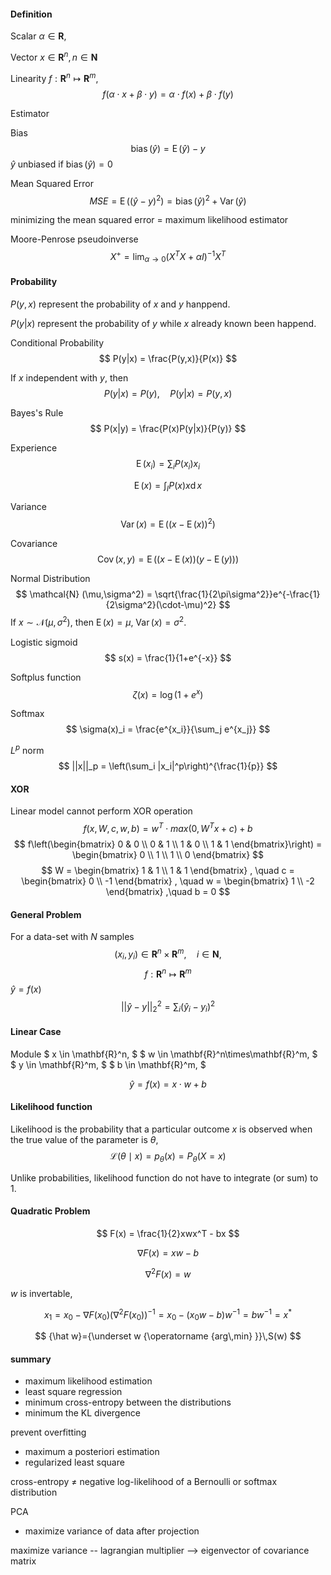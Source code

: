 #### Definition

Scalar $\alpha \in \mathbf{R}$,

Vector $x \in \mathbf{R}^n,n\in\mathbf{N}$

Linearity $f: \mathbf{R}^n\mapsto\mathbf{R}^m$,
    $$
        f(\alpha \cdot x + \beta\cdot y ) = \alpha\cdot f(x) + \beta\cdot f(y)
    $$

Estimator

Bias
$$
    \operatorname{bias}(\hat y) = \operatorname{E}(\hat y) - y
$$
$\hat y$ unbiased if $\operatorname{bias}(\hat y) = 0$  

Mean Squared Error
$$
    MSE = \operatorname{E}((\hat y - y)^2) = \operatorname{bias}(\hat y)^2 + \operatorname{Var}(\hat y) 
$$

minimizing the mean squared error = maximum likelihood estimator

Moore-Penrose pseudoinverse
$$
    X^+ = \lim_{\alpha\to 0} (X^TX + \alpha I)^{-1}X^T 
$$

#### Probability

$P(y,x)$ represent the probability of $x$ and $y$ hanppend.

$P(y|x)$ represent the probability of $y$ while $x$ already known been happend.

Conditional Probability
$$
    P(y|x) = \frac{P(y,x)}{P(x)}
$$

If $x$ independent with $y$, then
$$
    P(y|x) = P(y), \quad P(y|x) = P(y,x)
$$

Bayes's Rule
$$
    P(x|y) = \frac{P(x)P(y|x)}{P(y)}
$$

Experience
$$
    \operatorname{E}(x_i) = \sum_i P(x_i)x_i
$$

$$
    \operatorname{E}(x) = \int_I P(x)x \operatorname{d} x
$$

Variance
$$
    \operatorname{Var}(x) = \operatorname{E}((x-\operatorname{E}(x))^2)
$$

Covariance
$$
    \operatorname{Cov}(x,y) = \operatorname{E}((x-\operatorname{E}(x))(y-\operatorname{E}(y)))
$$

Normal Distribution
$$
    \mathcal{N} (\mu,\sigma^2) = \sqrt{\frac{1}{2\pi\sigma^2}}e^{-\frac{1}{2\sigma^2}(\cdot-\mu)^2}
$$
If $x \sim \mathcal{N}(\mu,\sigma^2)$, then $\operatorname{E}(x) = \mu$, $\operatorname{Var}(x) = \sigma^2$.

Logistic sigmoid
$$
    s(x) = \frac{1}{1+e^{-x}}
$$

Softplus function
$$
    \zeta(x) = \operatorname{log}(1+e^{x})
$$

Softmax
$$
    \sigma(x)_i = \frac{e^{x_i}}{\sum_j e^{x_j}}
$$

$L^p$ norm
$$
    ||x||_p = \left(\sum_i |x_i|^p\right)^{\frac{1}{p}}
$$

#### XOR
Linear model cannot perform XOR operation
$$
    f(x,W,c,w,b) = w^T\cdot max(0,W^Tx+c) + b
$$
$$
    f\left(\begin{bmatrix}
        0 & 0 \\
        0 & 1 \\
        1 & 0 \\
        1 & 1 
    \end{bmatrix}\right)
    =
    \begin{bmatrix}
        0 \\
        1 \\
        1 \\
        0
    \end{bmatrix}
$$
$$
    W = 
    \begin{bmatrix}
        1 & 1 \\
        1 & 1 
    \end{bmatrix}
    , \quad
    c = 
    \begin{bmatrix}
        0 \\
        -1
    \end{bmatrix}
    , \quad
    w = 
    \begin{bmatrix}
        1 \\
        -2 
    \end{bmatrix}
    ,\quad
    b = 0
$$


#### General Problem
For a data-set with $N$ samples
$$
(x_{i},y_{i}) 
\in \mathbf{R}^n\times\mathbf{R}^m,\quad
i\in\mathbf{N},
$$
$$
    f : \mathbf{R}^n \mapsto \mathbf{R}^m
$$
$\hat y=f(x)$ 
$$
    ||\hat y-y||_2^2 = \sum_{i} (\hat y_i-y_i)^2
$$

#### Linear Case
Module
$ x \in \mathbf{R}^n, $
$ w \in \mathbf{R}^n\times\mathbf{R}^m, $
$ y \in \mathbf{R}^m, $
$ b \in \mathbf{R}^m, $

$$
    \hat y = f(x) = x\cdot w + b
$$

#### Likelihood function
Likelihood is the probability that a particular outcome $x$ is observed when the true value of the parameter is $\theta$,
$$ 
{\mathcal {L}}(\theta \mid x)=p_{\theta }(x)=P_{\theta }(X=x)
$$

Unlike probabilities, likelihood function do not have to integrate (or sum) to 1.


#### Quadratic Problem
$$
F(x) = \frac{1}{2}xwx^T - bx
$$

$$
\nabla F(x) = xw - b
$$

$$
\nabla^2 F(x) = w
$$

$w$ is invertable,

$$
x_1 = x_0 - \nabla F(x_0) (\nabla^2 F(x_0) )^{-1} 
    = x_0 - (x_0w-b)w^{-1} 
    = bw^{-1} 
    = x^*
$$

$$
{\hat w}={\underset w {\operatorname {arg\,min} }}\,S(w)
$$

#### summary

* maximum likelihood estimation
* least square regression
* minimum cross-entropy between the distributions
* minimum the KL divergence

prevent overfitting

* maximum a posteriori estimation
* regularized least square

cross-entropy $\neq$ negative log-likelihood of a Bernoulli or softmax distribution

PCA

* maximize variance of data after projection

maximize variance -- lagrangian multiplier --> eigenvector of covariance matrix 
